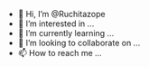 - 👋 Hi, I’m @Ruchitazope
- 👀 I’m interested in ...
- 🌱 I’m currently learning ...
- 💞️ I’m looking to collaborate on ...
- 📫 How to reach me ...

<!---
Ruchitazope/Ruchitazope is a ✨ special ✨ repository because its `README.md` (this file) appears on your GitHub profile.
You can click the Preview link to take a look at your changes.
--->
